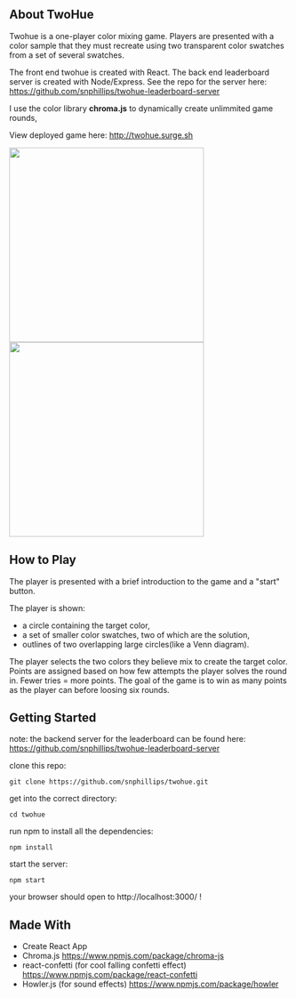 ## About TwoHue

Twohue is a one-player color mixing game. Players are presented with a color sample that they must recreate using two transparent color swatches from a set of several swatches.

The front end twohue is created with React.
The back end leaderboard server is created with Node/Express. See the repo for the server here: https://github.com/snphillips/twohue-leaderboard-server

I use the color library **chroma.js** to dynamically create unlimmited game rounds,

View deployed game here: http://twohue.surge.sh

<img src="https://i.imgur.com/iaWzlC8.png" width="350">
<img src="https://i.imgur.com/zIltcWs.png" width="350">


## How to Play
The player is presented with a brief introduction to the game and a "start" button.

The player is shown: 

- a circle containing the target color,
- a set of smaller color swatches, two of which are the solution,
- outlines of two overlapping large circles(like a Venn diagram).

The player selects the two colors they believe mix to create the target color. Points are assigned based on how few attempts the player solves the round in. Fewer tries = more points. The goal of the game is to win as many points as the player can before loosing six rounds.


## Getting Started
note: the backend server for the leaderboard can be found here: https://github.com/snphillips/twohue-leaderboard-server

clone this repo:

`git clone https://github.com/snphillips/twohue.git`

get into the correct directory:

`cd twohue`

run npm to install all the dependencies:

`npm install`

start the server:

`npm start`

your browser should open to http://localhost:3000/ !


## Made With
- Create React App
- Chroma.js https://www.npmjs.com/package/chroma-js
- react-confetti (for cool falling confetti effect) https://www.npmjs.com/package/react-confetti
- Howler.js (for sound effects) https://www.npmjs.com/package/howler
